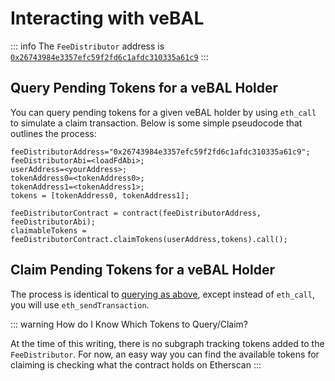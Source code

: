 # Interacting with veBAL

::: info
The `FeeDistributor` address is [`0x26743984e3357efc59f2fd6c1afdc310335a61c9`](https://etherscan.io/address/0x26743984e3357efc59f2fd6c1afdc310335a61c9#code)
:::

## Query Pending Tokens for a veBAL Holder

You can query pending tokens for a given veBAL holder by using `eth_call` to simulate a claim transaction. Below is some simple pseudocode that outlines the process:

```
feeDistributorAddress="0x26743984e3357efc59f2fd6c1afdc310335a61c9";
feeDistributorAbi=<loadFdAbi>;
userAddress=<yourAddress>;
tokenAddress0=<tokenAddress0>;
tokenAddress1=<tokenAddress1>;
tokens = [tokenAddress0, tokenAddress1];

feeDistributorContract = contract(feeDistributorAddress, feeDistributorAbi);
claimableTokens = feeDistributorContract.claimTokens(userAddress,tokens).call();
```

## Claim Pending Tokens for a veBAL Holder

The process is identical to [querying as above](vebal.md#how-to-query-pending-tokens-for-a-vebal-holders), except instead of `eth_call`, you will use `eth_sendTransaction`.

::: warning How do I Know Which Tokens to Query/Claim?

At the time of this writing, there is no subgraph tracking tokens added to the `FeeDistributor`. For now, an easy way you can find the available tokens for claiming is checking what the contract holds on Etherscan
:::